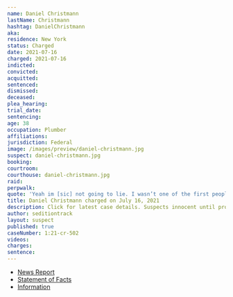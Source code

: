 ```yaml
---
name: Daniel Christmann
lastName: Christmann
hashtag: DanielChristmann
aka:
residence: New York
status: Charged
date: 2021-07-16
charged: 2021-07-16
indicted:
convicted:
acquitted:
sentenced:
dismissed:
deceased:
plea_hearing:
trial_date:
sentencing:
age: 38
occupation: Plumber
affiliations:
jurisdiction: Federal
image: /images/preview/daniel-christmann.jpg
suspect: daniel-christmann.jpg
booking:
courtroom:
courthouse: daniel-christmann.jpg
raid:
perpwalk:
quote: 'Yeah im [sic] not going to lie. I wasn’t one of the first people in. When realized [sic] it was happening I was scaling walls and shit'
title: Daniel Christmann charged on July 16, 2021
description: Click for latest case details. Suspects innocent until proven guilty.
author: seditiontrack
layout: suspect
published: true
caseNumber: 1:21-cr-502
videos:
charges:
sentence:
---
```

- [News Report](https://www.nytimes.com/2021/07/28/nyregion/capitol-riot-brooklyn-plumber.html)
- [Statement of Facts](https://www.justice.gov/usao-dc/case-multi-defendant/file/1417601/download)
- [Information](https://www.justice.gov/usao-dc/case-multi-defendant/file/1424581/download)
